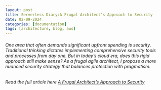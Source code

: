 ```yaml
---
layout: post
title: Serverless Diary:A Frugal Architect’s Approach to Security
date: 02-09-2024
categories: [documentation]
tags: [architecture, blog, aws]
---
```


###### One area that often demands significant upfront spending is security. Traditional thinking dictates implementing comprehensive security tools and processes from day one. But in today’s cloud era, does this rigid approach still make sense? As a frugal agile architect, I propose a more nuanced security strategy that balances protection with pragmatism.

###### Read the full article here [A Frugal Architect’s Approach to Security](https://kothiyal-anuj.medium.com/serverless-diary-a-frugal-architects-approach-to-security-10a6fa23e0e0)



